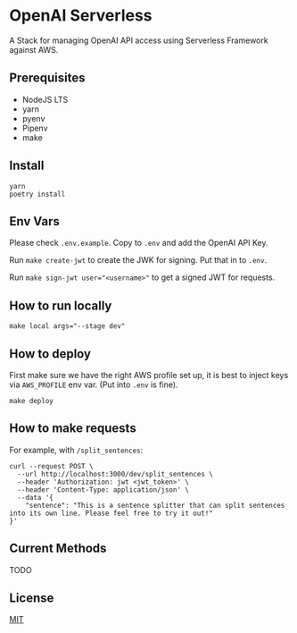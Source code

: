 # OpenAI Serverless

A Stack for managing OpenAI API access using Serverless Framework against AWS.

## Prerequisites

- NodeJS LTS
- yarn
- pyenv
- Pipenv
- make

## Install

```
yarn
poetry install
```

## Env Vars

Please check `.env.example`. Copy to `.env` and add the OpenAI API Key.

Run `make create-jwt` to create the JWK for signing. Put that in to `.env`.

Run `make sign-jwt user="<username>"` to get a signed JWT for requests.

## How to run locally

```
make local args="--stage dev"
```

## How to deploy

First make sure we have the right AWS profile set up, it is best to inject keys via `AWS_PROFILE` env var. (Put into `.env` is fine).

```
make deploy
```

## How to make requests

For example, with `/split_sentences`:

```
curl --request POST \
  --url http://localhost:3000/dev/split_sentences \
  --header 'Authorization: jwt <jwt_token>' \
  --header 'Content-Type: application/json' \
  --data '{
	"sentence": "This is a sentence splitter that can split sentences into its own line. Please feel free to try it out!"
}'
```

## Current Methods

TODO

## License

[MIT](./LICENSE)
